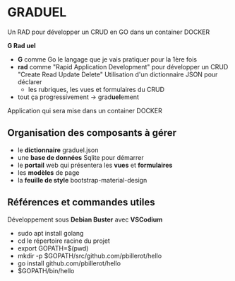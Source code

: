# GRADUEL

Un RAD pour développer un CRUD en GO dans un container DOCKER

**G Rad uel**
- **G** comme Go le langage que je vais pratiquer pour la 1ère fois
- **rad** comme "Rapid Application Development"
  pour développer un CRUD "Create Read Update Delete"
  Utilisation d'un dictionnaire JSON pour déclarer 
  - les rubriques, les vues et formulaires du CRUD
- tout ça progressivement -> grad**uel**ement

Application qui sera mise dans un container DOCKER

## Organisation des composants à gérer

- le **dictionnaire** graduel.json
- une **base de données** Sqlite pour démarrer
- le **portail** web qui présentera les **vues** et **formulaires**
- les **modèles** de page 
- la **feuille de style** bootstrap-material-design

## Références et commandes utiles

Développement sous **Debian Buster** avec **VSCodium**
- sudo apt install golang
- cd le répertoire racine du projet
- export GOPATH=$(pwd)
- mkdir -p $GOPATH/src/github.com/pbillerot/hello
- go install github.com/pbillerot/hello
- $GOPATH/bin/hello

